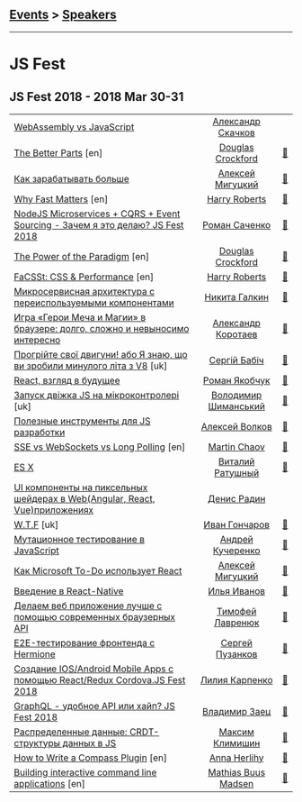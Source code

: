 ## [Events](../README.md) > [Speakers](../speakers.md)
---

# JS Fest

## JS Fest 2018 - 2018 Mar 30-31 
| | | |
| --- | :---: | --- |
| [WebAssembly vs JavaScript](https://www.youtube.com/watch?v=1Ba1l0cieMY)  |  [Александр Скачков](../../speakers/Александр%20Скачков.md)  |    |
| [The Better Parts](https://www.youtube.com/watch?v=XFTOG895C7c) [en] |  [Douglas Crockford](../../speakers/Douglas%20Crockford.md)  | [:notebook:](https://www.slideshare.net/JSFestUA/js-fest-2018-douglas-crockford-the-better-parts)   |
| [Как зарабатывать больше](https://www.youtube.com/watch?v=H3ARoh7uih4)  |  [Алексей Мигуцкий](../../speakers/Алексей%20Мигуцкий.md)  | [:notebook:](http://slides.com/mr-mig/jsfest-secret#/)   |
| [Why Fast Matters](https://www.youtube.com/watch?v=Oc_2EkIxCpY) [en] |  [Harry Roberts](../../speakers/Harry%20Roberts.md)  | [:notebook:](https://www.slideshare.net/JSFestUA/js-fest-2018-harry-roberts-why-fast-matters)   |
| [NodeJS Microservices + CQRS + Event Sourcing - Зачем я это делаю? JS Fest 2018](https://www.youtube.com/watch?v=257lVP7R5XM)  |  [Роман Саченко](../../speakers/Роман%20Саченко.md)  | [:notebook:](https://slides.com/roman_sachenko/nodejs_cqrs_event_sourcing/#/)   |
| [The Power of the Paradigm](https://www.youtube.com/watch?v=X3ExqafLgwk) [en] |  [Douglas Crockford](../../speakers/Douglas%20Crockford.md)  | [:notebook:](https://www.slideshare.net/JSFestUA/js-fest-2018-douglas-crockford-the-power-of-the-paradigm)   |
| [FaCSSt: CSS &amp; Performance](https://www.youtube.com/watch?v=OsYgrfx_MqQ) [en] |  [Harry Roberts](../../speakers/Harry%20Roberts.md)  | [:notebook:](https://www.slideshare.net/JSFestUA/js-fest-2018-harry-roberts-facsst-css-performance)   |
| [Микросервисная архитектура с переиспользуемыми компонентами](https://www.youtube.com/watch?v=2NoDBZogRFI)  |  [Никита Галкин](../../speakers/Никита%20Галкин.md)  | [:notebook:](https://www.slideshare.net/JSFestUA/js-fest-2018)   |
| [Игра «Герои Меча и Магии» в браузере: долго, сложно и невыносимо интересно](https://www.youtube.com/watch?v=YIq3QLVvcds)  |  [Александр Коротаев](../../speakers/Александр%20Коротаев.md)  | [:notebook:](http://lekzd.ru/presentations/jsFest_heroes/)   |
| [Прогрійте свої двигуни! або Я знаю, що ви зробили минулого літа з V8](https://www.youtube.com/watch?v=SikWzFg-Zm0) [uk] |  [Сергій Бабіч](../../speakers/Сергій%20Бабіч.md)  | [:notebook:](https://babichss.github.io/v8/index.html#/)   |
| [React, взгляд в будущее](https://www.youtube.com/watch?v=gKmfTKQpWSM)  |  [Роман Якобчук](../../speakers/Роман%20Якобчук.md)  | [:notebook:](https://www.slideshare.net/JSFestUA/js-fest-react)   |
| [Запуск двіжка JS на мікроконтролері](https://www.youtube.com/watch?v=3GQ2XlYa0NA) [uk] |  [Володимир Шиманський](../../speakers/Володимир%20Шиманський.md)  | [:notebook:](https://www.slideshare.net/JSFestUA/js-fest-2018-js)   |
| [Полезные инструменты для JS разработки](https://www.youtube.com/watch?v=Idq7NSDhQEM)  |  [Алексей Волков](../../speakers/Алексей%20Волков.md)  | [:notebook:](https://www.slideshare.net/JSFestUA/js-fest-2018-js-92627937)   |
| [SSE vs WebSockets vs Long Polling](https://www.youtube.com/watch?v=n9mRjkQg3VE) [en] |  [Martin Chaov](../../speakers/Martin%20Chaov.md)  | [:notebook:](https://www.slideshare.net/JSFestUA/js-fest-2018-martin-chaov-sse-vs-websockets-vs-long-polling)   |
| [ES X](https://www.youtube.com/watch?v=TcN-jO7s6As)  |  [Виталий Ратушный](../../speakers/Виталий%20Ратушный.md)  | [:notebook:](https://www.slideshare.net/JSFestUA/js-fest-2018-es-x-92755377)   |
| [UI компоненты на пиксельных шейдерах в Web(Angular, React, Vue)приложениях](https://www.youtube.com/watch?v=HAM6dB22dm4)  |  [Денис Радин](../../speakers/Денис%20Радин.md)  |    |
| [W.T.F](https://www.youtube.com/watch?v=0iOe78F-2S0) [uk] |  [Иван Гончаров](../../speakers/Иван%20Гончаров.md)  | [:notebook:](https://www.slideshare.net/JSFestUA/js-fest-2018-wtf-is-graphql)   |
| [Мутационное тестирование в JavaScript](https://www.youtube.com/watch?v=tLgWMPn_CR0)  |  [Андрей Кучеренко](../../speakers/Андрей%20Кучеренко.md)  | [:notebook:](https://www.slideshare.net/JSFestUA/js-fest-2018-javascript)   |
| [Как Microsoft To-Do использует React](https://www.youtube.com/watch?v=6WeRZk7hsoE)  |  [Алексей Мигуцкий](../../speakers/Алексей%20Мигуцкий.md)  | [:notebook:](http://slides.com/mr-mig/todo-react-2018#/)   |
| [Введение в React-Native](https://www.youtube.com/watch?v=2riePh2ohCc)  |  [Илья Иванов](../../speakers/Илья%20Иванов.md)  | [:notebook:](https://www.slideshare.net/JSFestUA/js-fest-2018-reactnative-92639379)   |
| [Делаем веб приложение лучше с помощью современных браузерных API](https://www.youtube.com/watch?v=ImZMlHb1Oq0)  |  [Тимофей Лавренюк](../../speakers/Тимофей%20Лавренюк.md)  | [:notebook:](https://www.slideshare.net/JSFestUA/js-fest-2018-api)   |
| [E2E-тестирование фронтенда c Hermione](https://www.youtube.com/watch?v=ckH0Y7srkdU)  |  [Сергей Пузанков](../../speakers/Сергей%20Пузанков.md)  | [:notebook:](https://www.slideshare.net/JSFestUA/js-fest-2018-e2e-c-hermione)   |
| [Создание IOS&#x2F;Android Mobile Apps с помощью React&#x2F;Redux Cordova.JS Fest 2018](https://www.youtube.com/watch?v=MSowIpYiEGw)  |  [Лилия Карпенко](../../speakers/Лилия%20Карпенко.md)  | [:notebook:](https://www.slideshare.net/JSFestUA/js-fest-2018-ios-android-mobile-apps-react-redux-cordova)   |
| [GraphQL - удобное API или хайп? JS Fest 2018](https://www.youtube.com/watch?v=4SJRvhom_dc)  |  [Владимир Заец](../../speakers/Владимир%20Заец.md)  | [:notebook:](https://www.slideshare.net/JSFestUA/js-fest-2018-graphql-api)   |
| [Распределенные данные: CRDT-структуры данных в JS](https://www.youtube.com/watch?v=aIvD5-MU-Ho)  |  [Максим Климишин](../../speakers/Максим%20Климишин.md)  | [:notebook:](https://www.slideshare.net/JSFestUA/js-fest-2018-crdt-js)   |
| [How to Write a Compass Plugin](https://www.youtube.com/watch?v=ViNwvolWaeo) [en] |  [Anna Herlihy](../../speakers/Anna%20Herlihy.md)  | [:notebook:](https://www.slideshare.net/JSFestUA/js-fest-2018-anna-herlihy-how-to-write-a-compass-plugin)   |
| [Building interactive command line applications](https://www.youtube.com/watch?v=p6xdsBmPWGw) [en] |  [Mathias Buus Madsen](../../speakers/Mathias%20Buus%20Madsen.md)  | [:notebook:](https://mafintosh.github.io/jsfest-ua-2018/#0)   |
